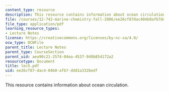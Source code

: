 ```yaml
---
content_type: resource
description: This resource contains information about ocean circulation.
file: /courses/12-742-marine-chemistry-fall-2006/ee26cf87dac404b0afb7ddd1a332bedf_lec5.pdf
file_type: application/pdf
learning_resource_types:
- Lecture Notes
license: https://creativecommons.org/licenses/by-nc-sa/4.0/
ocw_type: OCWFile
parent_title: Lecture Notes
parent_type: CourseSection
parent_uid: aea90c21-2574-04ea-4537-949b854172a2
resourcetype: Document
title: lec5.pdf
uid: ee26cf87-dac4-04b0-afb7-ddd1a332bedf
---
```

This resource contains information about ocean circulation.